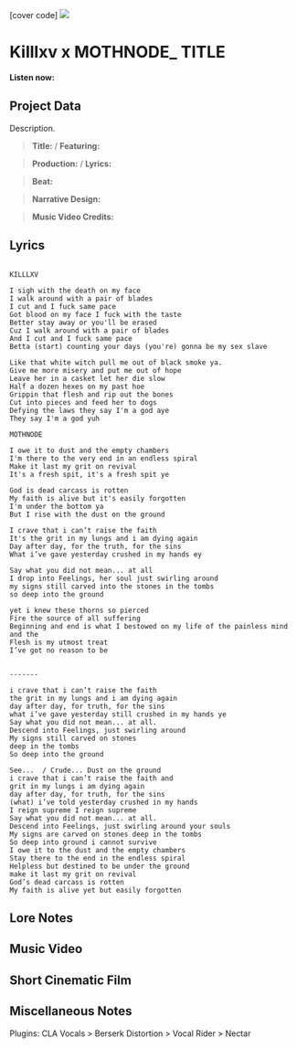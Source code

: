 [cover code] ![](57175019_319474918741616_8502199518755923887_n.jpg)

# Killlxv x MOTHNODE_ TITLE

**Listen now:** 

## Project Data

Description.

> **Title:**  / **Featuring:** 

> **Production:**  / **Lyrics:** 

> **Beat:**

> **Narrative Design:**

> **Music Video Credits:**

## Lyrics

```

KILLLXV

I sigh with the death on my face
I walk around with a pair of blades
I cut and I fuck same pace
Got blood on my face I fuck with the taste
Better stay away or you'll be erased
Cuz I walk around with a pair of blades
And I cut and I fuck same pace
Betta (start) counting your days (you're) gonna be my sex slave

Like that white witch pull me out of black smoke ya. 
Give me more misery and put me out of hope
Leave her in a casket let her die slow
Half a dozen hexes on my past hoe
Grippin that flesh and rip out the bones
Cut into pieces and feed her to dogs
Defying the laws they say I'm a god aye
They say I'm a god yuh

MOTHNODE

I owe it to dust and the empty chambers 
I'm there to the very end in an endless spiral 
Make it last my grit on revival
It's a fresh spit, it's a fresh spit ye

God is dead carcass is rotten 
My faith is alive but it's easily forgotten
I'm under the bottom ya
But I rise with the dust on the ground

I crave that i can’t raise the faith 
It's the grit in my lungs and i am dying again 
Day after day, for the truth, for the sins 
What i’ve gave yesterday crushed in my hands ey

Say what you did not mean... at all
I drop into Feelings, her soul just swirling around 
my signs still carved into the stones in the tombs
so deep into the ground

yet i knew these thorns so pierced 
Fire the source of all suffering 
Beginning and end is what I bestowed on my life of the painless mind and the
Flesh is my utmost treat
I’ve got no reason to be


-------

i crave that i can’t raise the faith 
the grit in my lungs and i am dying again 
day after day, for truth, for the sins 
what i’ve gave yesterday still crushed in my hands ye
Say what you did not mean... at all. 
Descend into Feelings, just swirling around 
My signs still carved on stones 
deep in the tombs
So deep into the ground

See...  / Crude... Dust on the ground 
i crave that i can’t raise the faith and
grit in my lungs i am dying again 
day after day, for truth, for the sins 
(what) i’ve told yesterday crushed in my hands
I reign supreme I reign supreme
Say what you did not mean... at all. 
Descend into Feelings, just swirling around your souls
My signs are carved on stones deep in the tombs
So deep into ground i cannot survive
I owe it to the dust and the empty chambers 
Stay there to the end in the endless spiral 
Helpless but destined to be under the ground
make it last my grit on revival
God’s dead carcass is rotten 
My faith is alive yet but easily forgotten

```

## Lore Notes

## Music Video

## Short Cinematic Film

## Miscellaneous Notes

Plugins: CLA Vocals > Berserk Distortion > Vocal Rider > Nectar
